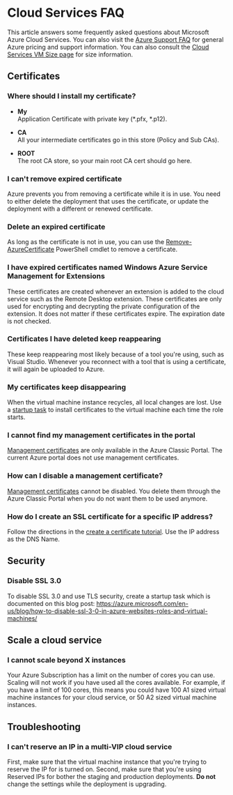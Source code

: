 <properties
    pageTitle="Cloud Services FAQ | Microsoft Azure"
    description="Frequently asked questions about Cloud Services."
    services="cloud-services"
    documentationCenter=""
    authors="Thraka"
    manager="timlt"
    editor=""/>

<tags
    ms.service="cloud-services"
    ms.workload="tbd"
    ms.tgt_pltfrm="na"
    ms.devlang="na"
    ms.topic="article"
    ms.date="08/19/2016"
    ms.author="adegeo"/>

# <a name="cloud-services-faq"></a>Cloud Services FAQ
This article answers some frequently asked questions about Microsoft Azure Cloud Services. You can also visit the [Azure Support FAQ](http://go.microsoft.com/fwlink/?LinkID=185083) for general Azure pricing and support information. You can also consult the [Cloud Services VM Size page](cloud-services-sizes-specs.md) for size information.

## <a name="certificates"></a>Certificates

### <a name="where-should-i-install-my-certificate"></a>Where should I install my certificate?

- **My**  
Application Certificate with private key (\*.pfx, \*.p12).

- **CA**  
All your intermediate certificates go in this store (Policy and Sub CAs).

- **ROOT**  
The root CA store, so your main root CA cert should go here.

### <a name="i-cant-remove-expired-certificate"></a>I can't remove expired certificate

Azure prevents you from removing a certificate while it is in use. You need to either delete the deployment that uses the certificate, or update the deployment with a different or renewed certificate.

### <a name="delete-an-expired-certificate"></a>Delete an expired certificate

As long as the certificate is not in use, you can use the [Remove-AzureCertificate](https://msdn.microsoft.com/library/azure/mt589145.aspx) PowerShell cmdlet to remove a certificate.

### <a name="i-have-expired-certificates-named-windows-azure-service-management-for-extensions"></a>I have expired certificates named Windows Azure Service Management for Extensions

These certificates are created whenever an extension is added to the cloud service such as the Remote Desktop extension. These certificates are only used for encrypting and decrypting the private configuration of the extension. It does not matter if these certificates expire. The expiration date is not checked.

### <a name="certificates-i-have-deleted-keep-reappearing"></a>Certificates I have deleted keep reappearing

These keep reappearing most likely because of a tool you're using, such as Visual Studio. Whenever you reconnect with a tool that is using a certificate, it will again be uploaded to Azure.

### <a name="my-certificates-keep-disappearing"></a>My certificates keep disappearing

When the virtual machine instance recycles, all local changes are lost. Use a [startup task](cloud-services-startup-tasks.md) to install certificates to the virtual machine each time the role starts.

### <a name="i-cannot-find-my-management-certificates-in-the-portal"></a>I cannot find my management certificates in the portal

[Management certificates](..\azure-api-management-certs.md) are only available in the Azure Classic Portal. The current Azure portal does not use management certificates. 

### <a name="how-can-i-disable-a-management-certificate"></a>How can I disable a management certificate?

[Management certificates](..\azure-api-management-certs.md) cannot be disabled. You delete them through the Azure Classic Portal when you do not want them to be used anymore.

### <a name="how-do-i-create-an-ssl-certificate-for-a-specific-ip-address"></a>How do I create an SSL certificate for a specific IP address?

Follow the directions in the [create a certificate tutorial](cloud-services-certs-create.md). Use the IP address as the DNS Name.

## <a name="security"></a>Security

### <a name="disable-ssl-30"></a>Disable SSL 3.0

To disable SSL 3.0 and use TLS security, create a startup task which is documented on this blog post: https://azure.microsoft.com/en-us/blog/how-to-disable-ssl-3-0-in-azure-websites-roles-and-virtual-machines/

## <a name="scale-a-cloud-service"></a>Scale a cloud service

### <a name="i-cannot-scale-beyond-x-instances"></a>I cannot scale beyond X instances

Your Azure Subscription has a limit on the number of cores you can use. Scaling will not work if you have used all the cores available. For example, if you have a limit of 100 cores, this means you could have 100 A1 sized virtual machine instances for your cloud service, or 50 A2 sized virtual machine instances.

## <a name="troubleshooting"></a>Troubleshooting

### <a name="i-cant-reserve-an-ip-in-a-multi-vip-cloud-service"></a>I can't reserve an IP in a multi-VIP cloud service

First, make sure that the virtual machine instance that you're trying to reserve the IP for is turned on. Second, make sure that you're using Reserved IPs for bother the staging and production deployments. **Do not** change the settings while the deployment is upgrading.

